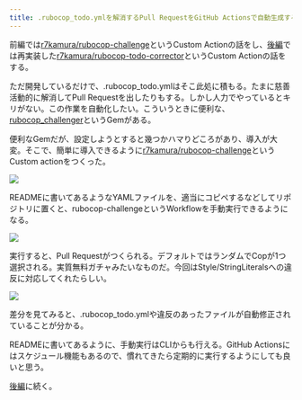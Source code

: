 ```yaml
---
title: .rubocop_todo.ymlを解消するPull RequestをGitHub Actionsで自動生成する (前編)
---
```

前編では[r7kamura/rubocop-challenge](https://github.com/r7kamura/rubocop-challenge)というCustom Actionの話をし、[後編](https://r7kamura.com/articles/2022-05-15-rubocop-todo-corrector)では再実装した[r7kamura/rubocop-todo-corrector](https://github.com/r7kamura/rubocop-todo-corrector)というCustom Actionの話をする。

ただ開発しているだけで、.rubocop\_todo.ymlはそこ此処に積もる。たまに慈善活動的に解消してPull Requestを出したりもする。しかし人力でやっているとキリがない。この作業を自動化したい。こういうときに便利な、[rubocop\_challenger](https://github.com/ryz310/rubocop_challenger)というGemがある。

便利なGemだが、設定しようとすると幾つかハマりどころがあり、導入が大変。そこで、簡単に導入できるように[r7kamura/rubocop-challenge](https://github.com/r7kamura/rubocop-challenge)というCustom actionをつくった。

![](https://lh3.googleusercontent.com/docs/ADP-6oHgcL6jtFNkJ6lEMLX7IdKCTtM0yGlP52M5cwhYXYVI1GJX86P_4w1MrM-MPgl8V9tTP7eC65p84OYFCF_tB1zQ0_BawPXx5DZHPhg0f7EALlLfXPhFOcR9WqepC-zWcUCtolk_OZy3j99j8XtCYvbz_RUSyKR9Zb3rKuawnTU82jGF_IXo909TtpmHgKQyze5SvIUVnxM-i5s2ii-OF1018TxUgyq00_s8s34hivlQjsSCLXqC3em1imuic34kOcSq3va3Fz1N9H1uAskRNDv5gY27qvcxadp8LS0fyu46t3MIn4mqlM9MQjSqlUn6e9CuMYBoycUafvTkWFi_Xz74_KZJi52MOD-_OY8dlQNaiZiE8WjAdR0kfQPZMynPmTTyfg2hydRQ2covQYUKhwLjVdwwKOtj8Vv2mvZeMxvG5Ner594jYpRrtIyBfpIHkqBfP2zhXTqb-ugCWn8z2aL7sOjV9jfVthOaPfQQQ0qHu25SQFF2WHQ_kFy7mTEJFH8bh2-YGlUHRttX-We5OQVAFY3kQiw-O9w_ITZfDylDseMA0J7E3UuO9MoflubZh-zuX9kG_2Jo2kfar9V3skxocDVEoUFpKdVjazFC4B14-Qx9jIuELidpdk__miDerE2rNI2BHa9O3K-XJIihdDRnp1hT95jCUa5_-bUBNI2eVsMpBQOrYipnDuGGK_9YZliYzY3NUqsVB5-HoETebq8O9Z8jtoFta_K74BcpA2FawxZuWoXODbbKB-Bqym25eafzcBGTAQ7N6wr9ESi5oQGh3OaJvL8f1hsCDDerXBqyuA-jKzLZPSo0tRFQ0lD2SMIxzlarAda-yI58f8ssyWfgOJjZRF9wIrPzUOUOwetCoN2BpZBN3GqWOdRIrI6D4adsoJK-VJcNtsXJgRwHH9cjYOMgeeV17YsjdEE_6bHQvQa5k2Z0IlA6GIzXaKaBXobX3872uyxsJmVCYNQA7Lhm4-kcr36u8U84EMbZt_uqHpOX0_KeIhqdrJCMq7ElIIZg_rPeBXrr7cpor9pQhw5a0NVnMXPLYsGAFN6E9Gs_dFQNqs1Sz6vPW_t0iKLaMOiKPNr8cvhGFKqplvRSWAmQ1bSXn1MLVocCsOu6vbhVKOLfpnGwwaZa0ETk96jw1dWPopCWYF1bU_4QVKRuOcH-4F3Med_3fv8Lv183zpukK5N6dcgWoz4tVKLUA0Mng-T8RvnxCIWwcReYSZWJtG9l5-XuKVyFQfh39XMHPOCZop-o)

READMEに書いてあるようなYAMLファイルを、適当にコピペするなどしてリポジトリに置くと、rubocop-challengeというWorkflowを手動実行できるようになる。

![](https://lh3.googleusercontent.com/docs/ADP-6oHmrrSCJFFk9UQPzP8dG_R_ae5J4uMOsSbPMDP5mrD01d_oR0Lpu9Z96BiHZdynZ2wpnDVeb-OMKKxr11NmuGOf4BeVJ23FhUEozu32uACWo9sVzK64Vze0GD0MfGYwQ3X7uKsE04cDOzarCJAZb4CET_MunmdwIvjZuzyNwMyhdJfm7wTEuB5i1ESBtCHloJxscgfYjmSI1ZfMiHjGgijwrH5qXJfHYqRQQ1EPBc7KqXI72W-uDaKoDaK_1rYyirfJxrw0_bxSUbfFQFUPrQZL8td3zM45IgYLUQMBiKzpBw5qFHEKeIgtFFKn2Kx3UoZgeflYiRtrD4qkHB_PjOFGo8fqA-3EAsP5svFCl_6BPEtT1IzAoOWJmKND3d26cU3HxqLK7c-HBr5EeZLQ2FhJ4nN5tv3UMnJdTTO5To24RMi14CO6b3z6wOc0WsqQ952yNbKEeZEH80y-RJgFfmewY0mp_NZ7ktYXqN7VMytOxH7kvMqCwg7iIX9aMYlJgrDGLU1bhQ2YPV7qdzGZGF-X2zU8PLbRrXw3fiOms0V0EKMgR9WL4cBQY7ViR7jhkkxm3YLt7M4Kc7kvdOar__jHvBh61uNzK8YJ_Cwpz8B6UCZEQ24lFn_s1YDtUs2Itdg636WIecN2JlHudAk5DL_uAIRRqzV-LxjxzYpNSO4e5FUqe2nmyrvHXv2kbbuIcaZNh8i8rdmCnKNpwM4-xitxcq3nO44GcqDxT1dx61FfuTL7krhH0eYFyuJmdhUcBI2hCbxveXI0ZJ1CzOruTqm6rCrULrXdSNnKEcvMnIyEqKy64hCv9OOs0meNvvh-uOOK8tMTj2LhEKVNiUMr3xygqS2HrUBIO3Kov-3ApGMKsBBtnTJPssOTyQ34qhEaKYFQg8M6piB-xabIhPQ7o8z5sD7wuLQ6-75xbg_n8TqFLXNeU1ew5IfYOBnp3_nikHPwBXI9Mu4o-WxZ5X2bqxk7CWwFLbQqcRxzn6-6eZ-gQUIqNBhkdxMnRnFRHBi5ooM6Uly3g2cWa-RNmfyphzSc9UBIesU3xzszqkYPlfq731AVMGtuYX9rK_CxWBtG6qmhoGbxjMbFseOQgS0fEwUI1QIbkoSGRiQ2xUpb5AzS0Uj-lWxdt_PbUT5d3vABYZ_pm2XKJSnOlvSOD2PZQ_5uF-dM18LdkPO5NebC3x7lDOygA911vd9hAtE_mZEplwN6XnilPNXMzEzpNGpZ0Yj4viopEWfz2lWNSt6JW181S7XP)

実行すると、Pull Requestがつくられる。デフォルトではランダムでCopが1つ選択される。実質無料ガチャみたいなものだ。今回はStyle/StringLiteralsへの違反に対応してくれたらしい。

![](https://lh3.googleusercontent.com/docs/ADP-6oFYkuQp1jE_IirAPZCQV3OU9jq4gDlKyP_EbwNCBGhJbDrM8OPyyJbDXKG6DAkDUx4lbmbDjbSzQJLvqKSKXM_g1WZ80uVnZfJJrr_9TAIp1f_d37CHbsIaZxFh1jxKvZ0HWamYKv1zZGcoDKVySmo9lZIPj21HkEjQz8elmzqjJafVPANKqqqBGQ3uJTkLjvsN7LvnNhxfUIPhaKNg2HntlPqSg0Iy1TT7__1_yiqoLkFyY_eECuMC75YKl7phlk9BnN5cgM60njq8TudID1xJAgRyzXlR5qxOZwkAk4cBp7VnVGIdmfbvvSOF6gh9TJPdDGywNrMdizQ38_gb0I-Lk6gbgmfAJixyvOOdlTelKBnrff88MGcw4fb_8PhfoUk1gcFrkFgixJw2v69XhSmyv9rSODdq2kQztFbbkqvKMpUf4M-qL0DbJ6BBQo8rX25--U3ZdwDycHPHonz8eZHPMHz6IyWtKujgZ2F_jNausLuevwwA0meOXSp2TGVXMsjx4iTRX1fRVHQnpqczW6iczZMwsZ-xwGO6_7ZlriFgVEI9-RSyQjjd5Mt1HiEnK1Hq9OHBPj3YkLqhaOvc7fOagZILvTcT8sv5y6C0iF9qykCTS90KmOlv85xmEim2Z-CkX0rIGyGlG1fdYabnb8y0goUHEwxSNqzuf2GzDS3sefQhFmiA0nc4QiILp9qjUL68Kaa1zUcbJfUiB1jDKNvKjJNhDT5mFW036Pkuxx5fMegtMfiV0YVe9VG_a8wJ7meZfq-4u47w4LEwAbya_YAwMTAR5YI0OAOu3p1nXx-PCvofC37s8QzzqMmf3XFQAHifEvpljfMT3MufGNZW13EhucVOkvccl-MfYvHD4wKobsPrJbCWogBLyCtXko8Crjtn5aRuamzMFdzzhtD0kfFBrwTADuJjtYlG8ZY_SLXXqvk8HFn1I3fmnuM7b4rKtwE6t1N870VBjJZ-z82MfogArOnZNrs8qWdP0avzUi-AC9tP3mxywBNIE2zenzSfyrGcAjinfO21Fhd1r_8qV0Z3W1Kdgc_34g6ac1qyAvU0G9vGKQheg9GBBxKpDt515UDStD5iu-MTON_zA32sHUoPqJGpoYEvY84GrRql3HqWd-BDC6uuEFVqZR0mIWicJodwaOfwJTvejFcJptCngAyDDPv7ZJxFlnNP7l6pTmElPv7sp7lHExDJtuhyBuGcLr_xQO5-gDaWi0I9WvdME3BYxQ3Tz54zcKi96qflfkqXfBjo)

差分を見てみると、.rubocop\_todo.ymlや違反のあったファイルが自動修正されていることが分かる。

READMEに書いてあるように、手動実行はCLIからも行える。GitHub Actionsにはスケジュール機能もあるので、慣れてきたら定期的に実行するようにしても良いと思う。

[後編](https://r7kamura.com/articles/2022-05-15-rubocop-todo-corrector)に続く。
